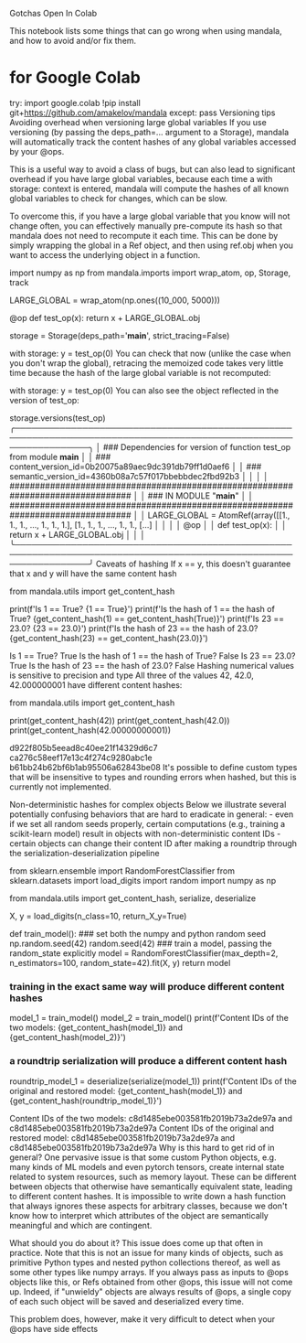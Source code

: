Gotchas
Open In Colab

This notebook lists some things that can go wrong when using mandala, and how to avoid and/or fix them.


# for Google Colab
try:
    import google.colab
    !pip install git+https://github.com/amakelov/mandala
except:
    pass
Versioning tips
Avoiding overhead when versioning large global variables
If you use versioning (by passing the deps_path=... argument to a Storage), mandala will automatically track the content hashes of any global variables accessed by your @ops.

This is a useful way to avoid a class of bugs, but can also lead to significant overhead if you have large global variables, because each time a with storage: context is entered, mandala will compute the hashes of all known global variables to check for changes, which can be slow.

To overcome this, if you have a large global variable that you know will not change often, you can effectively manually pre-compute its hash so that mandala does not need to recompute it each time. This can be done by simply wrapping the global in a Ref object, and then using ref.obj when you want to access the underlying object in a function.


import numpy as np
from mandala.imports import wrap_atom, op, Storage, track

LARGE_GLOBAL = wrap_atom(np.ones((10_000, 5000)))

@op
def test_op(x):
    return x + LARGE_GLOBAL.obj

storage = Storage(deps_path='__main__', strict_tracing=False)

with storage:
    y = test_op(0)
You can check that now (unlike the case when you don't wrap the global), retracing the memoized code takes very little time because the hash of the large global variable is not recomputed:


with storage:
    y = test_op(0)
You can also see the object reflected in the version of test_op:


storage.versions(test_op)
╭─────────────────────────────────────────────────────────────────────────────────────────────────────────────────╮
│ ### Dependencies for version of function test_op from module __main__                                           │
│ ### content_version_id=0b20075a89aec9dc391db79ff1d0aef6                                                         │
│ ### semantic_version_id=4360b08a7c57f017bbebbdec2fbd92b3                                                        │
│                                                                                                                 │
│ ################################################################################                                │
│ ### IN MODULE "__main__"                                                                                        │
│ ################################################################################                                │
│ LARGE_GLOBAL = AtomRef(array([[1., 1., 1., ..., 1., 1., 1.], [1., 1., 1., ..., 1., 1., [...]                    │
│                                                                                                                 │
│ @op                                                                                                             │
│ def test_op(x):                                                                                                 │
│     return x + LARGE_GLOBAL.obj                                                                                 │
│                                                                                                                 │
╰─────────────────────────────────────────────────────────────────────────────────────────────────────────────────╯
Caveats of hashing
If x == y, this doesn't guarantee that x and y will have the same content hash

from mandala.utils import get_content_hash

print(f'Is 1 == True? {1 == True}')
print(f'Is the hash of 1 == the hash of True? {get_content_hash(1) == get_content_hash(True)}')
print(f'Is 23 == 23.0? {23 == 23.0}')
print(f'Is the hash of 23 == the hash of 23.0? {get_content_hash(23) == get_content_hash(23.0)}')

Is 1 == True? True
Is the hash of 1 == the hash of True? False
Is 23 == 23.0? True
Is the hash of 23 == the hash of 23.0? False
Hashing numerical values is sensitive to precision and type
All three of the values 42, 42.0, 42.000000001 have different content hashes:


from mandala.utils import get_content_hash

print(get_content_hash(42))
print(get_content_hash(42.0))
print(get_content_hash(42.00000000001))

d922f805b5eead8c40ee21f14329d6c7
ca276c58eef17e13c4f274c9280abc1e
b61bb24b62bf6b1ab95506a62843be08
It's possible to define custom types that will be insensitive to types and rounding errors when hashed, but this is currently not implemented.

Non-deterministic hashes for complex objects
Below we illustrate several potentially confusing behaviors that are hard to eradicate in general: - even if we set all random seeds properly, certain computations (e.g., training a scikit-learn model) result in objects with non-deterministic content IDs - certain objects can change their content ID after making a roundtrip through the serialization-deserialization pipeline


from sklearn.ensemble import RandomForestClassifier
from sklearn.datasets import load_digits
import random
import numpy as np

from mandala.utils import get_content_hash, serialize, deserialize

X, y = load_digits(n_class=10, return_X_y=True)

def train_model():
    ### set both the numpy and python random seed
    np.random.seed(42)
    random.seed(42)
    ### train a model, passing the random_state explicitly
    model = RandomForestClassifier(max_depth=2, 
                                n_estimators=100, random_state=42).fit(X, y)
    return model

### training in the exact same way will produce different content hashes
model_1 = train_model()
model_2 = train_model()
print(f'Content IDs of the two models: {get_content_hash(model_1)} and {get_content_hash(model_2)}')

### a roundtrip serialization will produce a different content hash
roundtrip_model_1 = deserialize(serialize(model_1))
print(f'Content IDs of the original and restored model: {get_content_hash(model_1)} and {get_content_hash(roundtrip_model_1)}')

Content IDs of the two models: c8d1485ebe003581fb2019b73a2de97a and c8d1485ebe003581fb2019b73a2de97a
Content IDs of the original and restored model: c8d1485ebe003581fb2019b73a2de97a and c8d1485ebe003581fb2019b73a2de97a
Why is this hard to get rid of in general? One pervasive issue is that some custom Python objects, e.g. many kinds of ML models and even pytorch tensors, create internal state related to system resources, such as memory layout. These can be different between objects that otherwise have semantically equivalent state, leading to different content hashes. It is impossible to write down a hash function that always ignores these aspects for arbitrary classes, because we don't know how to interpret which attributes of the object are semantically meaningful and which are contingent.

What should you do about it? This issue does come up that often in practice. Note that this is not an issue for many kinds of objects, such as primitive Python types and nested python collections thereof, as well as some other types like numpy arrays. If you always pass as inputs to @ops objects like this, or Refs obtained from other @ops, this issue will not come up. Indeed, if "unwieldy" objects are always results of @ops, a single copy of each such object will be saved and deserialized every time.

This problem does, however, make it very difficult to detect when your @ops have side effects